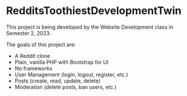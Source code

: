 # RedditsToothiestDevelopmentTwin

This project is being developed by the Website Development class in Semester 2, 2023.

The goals of this project are:

- A Reddit clone
- Plain, vanilla PHP with Bootstrap for UI
- No frameworks
- User Management (login, logout, register, etc.)
- Posts (create, read, update, delete)
- Moderation (delete posts, ban users, etc.)